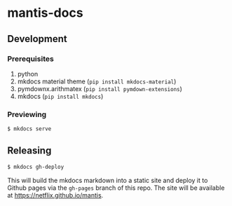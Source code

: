 # mantis-docs

## Development

### Prerequisites

1. python
1. mkdocs material theme (`pip install mkdocs-material`)
1. pymdownx.arithmatex (`pip install pymdown-extensions`)
1. mkdocs (`pip install mkdocs`)

### Previewing

```sh
$ mkdocs serve
```

## Releasing

```sh
$ mkdocs gh-deploy
```

This will build the mkdocs markdown into a static site and deploy it to Github pages
via the `gh-pages` branch of this repo. The site will be available at https://netflix.github.io/mantis.
